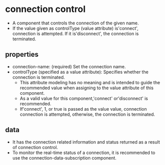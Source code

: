 # connection control

- A component that controls the connection of the given name.
- If the value given as controlType (value attribute) is'connect', connection is attempted. If it is'disconnect', the connection is terminated.

## properties
  - connection-name: (required) Set the connection name.
  - controlType (specified as a value attribute): Specifies whether the connection is terminated.
    - This attribute modeling has no meaning and is intended to guide the recommended value when assigning to the value attribute of this component.
    - As a valid value for this component,'connect' or'disconnect' is recommended.
    - If'connect', 1, or true is passed as the value value, connection connection is attempted, otherwise, the connection is terminated.

## data
  - It has the connection related information and status returned as a result of connection control.
  - To monitor the real-time status of a connection, it is recommended to use the connection-data-subscription component.